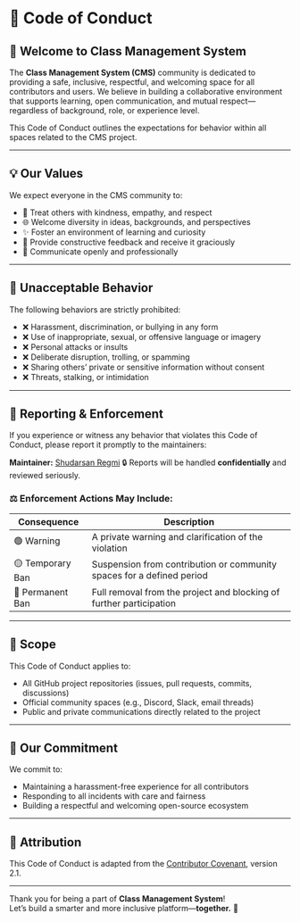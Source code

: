 # 📜 Code of Conduct

## 👋 Welcome to Class Management System

The **Class Management System (CMS)** community is dedicated to providing a safe, inclusive, respectful, and welcoming space for all contributors and users. We believe in building a collaborative environment that supports learning, open communication, and mutual respect—regardless of background, role, or experience level.

This Code of Conduct outlines the expectations for behavior within all spaces related to the CMS project.

---

## 💡 Our Values

We expect everyone in the CMS community to:

- 🤝 Treat others with kindness, empathy, and respect  
- 🌐 Welcome diversity in ideas, backgrounds, and perspectives  
- ✨ Foster an environment of learning and curiosity  
- 📝 Provide constructive feedback and receive it graciously  
- 💬 Communicate openly and professionally  

---

## 🚫 Unacceptable Behavior

The following behaviors are strictly prohibited:

- ❌ Harassment, discrimination, or bullying in any form  
- ❌ Use of inappropriate, sexual, or offensive language or imagery  
- ❌ Personal attacks or insults  
- ❌ Deliberate disruption, trolling, or spamming  
- ❌ Sharing others’ private or sensitive information without consent  
- ❌ Threats, stalking, or intimidation  

---

## 🙋 Reporting & Enforcement

If you experience or witness any behavior that violates this Code of Conduct, please report it promptly to the maintainers:

**Maintainer:** [Shudarsan Regmi](https://www.linkedin.com/in/ShudarsanRegmi/)
🔒 Reports will be handled **confidentially** and reviewed seriously.

### ⚖️ Enforcement Actions May Include:

| Consequence       | Description                                                                 |
|-------------------|-----------------------------------------------------------------------------|
| 🟢 Warning         | A private warning and clarification of the violation                        |
| 🟡 Temporary Ban   | Suspension from contribution or community spaces for a defined period       |
| 🔴 Permanent Ban   | Full removal from the project and blocking of further participation         |

---

## 👥 Scope

This Code of Conduct applies to:

- All GitHub project repositories (issues, pull requests, commits, discussions)  
- Official community spaces (e.g., Discord, Slack, email threads)  
- Public and private communications directly related to the project  

---

## 🤝 Our Commitment

We commit to:

- Maintaining a harassment-free experience for all contributors  
- Responding to all incidents with care and fairness  
- Building a respectful and welcoming open-source ecosystem  

---

## 📝 Attribution

This Code of Conduct is adapted from the [Contributor Covenant](https://www.contributor-covenant.org/version/2/1/code_of_conduct.html), version 2.1.

---

Thank you for being a part of **Class Management System**!  
Let’s build a smarter and more inclusive platform—**together.** 🚀



